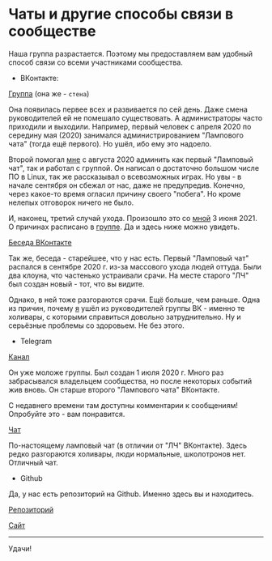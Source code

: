 # Чаты и другие способы связи в сообществе

Наша группа разрастается. Поэтому мы предоставляем вам удобный способ связи со всеми участниками сообщества.

* ВКонтакте:

[Группа](https://www.vk.com/linuxsovet) (она же - `стена`)

Она появилась первее всех и развивается по сей день. Даже смена руководителей ей не помешало существовать. А администраторы часто приходили и выходили. Например, первый человек с апреля 2020 по середину мая (2020) занимался администрированием "Лампового чата" (тогда ещё первого). Но ушёл, ибо ему это надоело.

Второй помогал [мне](https://www.vk.com/linuxoid85) с августа 2020 админить как первый "Ламповый чат", так и работал с группой. Он написал о достаточно большом числе ПО в Linux, так же рассказывал о всевозможных играх. Но увы - в начале сентября он сбежал от нас, даже не предупредив. Конечно, через какое-то время огласил причину своего "побега". Но кроме нелепых отговорок ничего не было.

И, наконец, третий случай ухода. Произошло это со [мной](https://vk.com/linuxoid85) 3 июня 2021. О причинах расписано в [группе](https://vk.com/linuxsovet). Да и здесь ниже можно увидеть.

[Беседа ВКонтакте](https://vk.me/join/d8dgdS/d_jaTby2sLWz9Ysd7L1P2zKCS9Oo=)

Так же, беседа - старейшее, что у нас есть. Первый "Ламповый чат" распался в сентябре 2020 г. из-за массового ухода людей оттуда. Были два клоуна, что частенько устраивали срачи. На месте старого "ЛЧ" был создан новый - тот, что вы видите.

Однако, в ней тоже разгораются срачи. Ещё больше, чем раньше. Одна из причин, почему [я](https://www.vk.com/linuxoid85) ушёл из руководителей группы ВК - именно те холивары, с которыми справиться довольно затруднительно. Ну и серьёзные проблемы со здоровьем. Не без этого.

* Telegram

[Канал](https://t.me/linuxsovet)

Он уже моложе группы. Был создан 1 июля 2020 г. Много раз забрасывался владельцем сообщества, но после некоторых событий жив вновь. Он старше второго "Лампового чата" ВКонтакте.

С недавнего времени там доступны комментарии к сообщениям! Опробуйте это - вам понравится.

[Чат](https://t.me/linuxsovet_chat)

По-настоящему ламповый чат (в отличии от "ЛЧ" ВКонтакте). Здесь редко разгораются холивары, люди нормальные, школотронов нет. Отличный чат.

* Github

Да, у нас есть репозиторий на Github. Именно здесь вы и находитесь.

[Репозиторий](https://github.com/Linuxoid85/LinuxSovet)

[Сайт](https://linuxoid85.github.io/LinuxSovet/)

***

Удачи!
